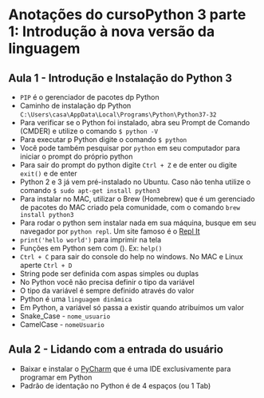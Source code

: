 # Anotações do cursoPython 3 parte 1: Introdução à nova versão da linguagem

## Aula 1 - Introdução e Instalação do Python 3

* `PIP` é o gerenciador de pacotes dp Python
* Caminho de instalação dp Python `C:\Users\casa\AppData\Local\Programs\Python\Python37-32`
* Para verificar se o Python foi instalado, abra seu Prompt de Comando (CMDER) e utilize o comando `$ python -V`
* Para executar p Python digite o comando `$ python`
* Você pode também pesquisar por `python` em seu computador para iniciar o prompt do próprio python
* Para sair do prompt do python digite `Ctrl + Z` e de enter ou digite `exit()` e de enter
* Python 2 e 3 já vem pré-instalado no Ubuntu. Caso não tenha utilize o comando `$ sudo apt-get install python3`
* Para instalar no MAC, utilizar o Brew (Homebrew) que é um gerenciado de pacotes do MAC criado pela comunidade, com o comando `brew install python3`
* Para rodar o python sem instalar nada em sua máquina, busque em seu navegador por `python repl`. Um site famoso é o [Repl It](https://repl.it/)
* `print('hello world')` para imprimir na tela
* Funções em Python sem com (). Ex: `help()`
* `Ctrl + C` para sair do console do help no windows. No MAC e Linux aperte `Ctrl + D`
* String pode ser definida com aspas simples ou duplas
* No Python você não precisa definir o tipo da variável
* O tipo da variável é sempre definido através do valor
* Python é uma `linguagem dinâmica`
* Em Python, a variável só passa a existir quando atribuímos um valor
* Snake_Case - `nome_usuario`
* CamelCase - `nomeUsuario`

## Aula 2 - Lidando com a entrada do usuário

* Baixar e instalar o [PyCharm](https://www.jetbrains.com/pycharm/) que é uma IDE exclusivamente para programar em Python
* Padrão de identação no Python é de 4 espaços (ou 1 Tab)
